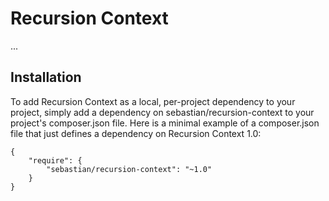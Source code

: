 # Recursion Context

...

## Installation

To add Recursion Context as a local, per-project dependency to your project, simply add a dependency on  sebastian/recursion-context  to your project's  composer.json  file. Here is a minimal example of a  composer.json  file that just defines a dependency on Recursion Context 1.0:

    {
        "require": {
            "sebastian/recursion-context": "~1.0"
        }
    }
